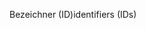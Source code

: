 <span data-ttu-id="65aed-101">Bezeichner (ID)</span><span class="sxs-lookup"><span data-stu-id="65aed-101">identifiers (IDs)</span></span>